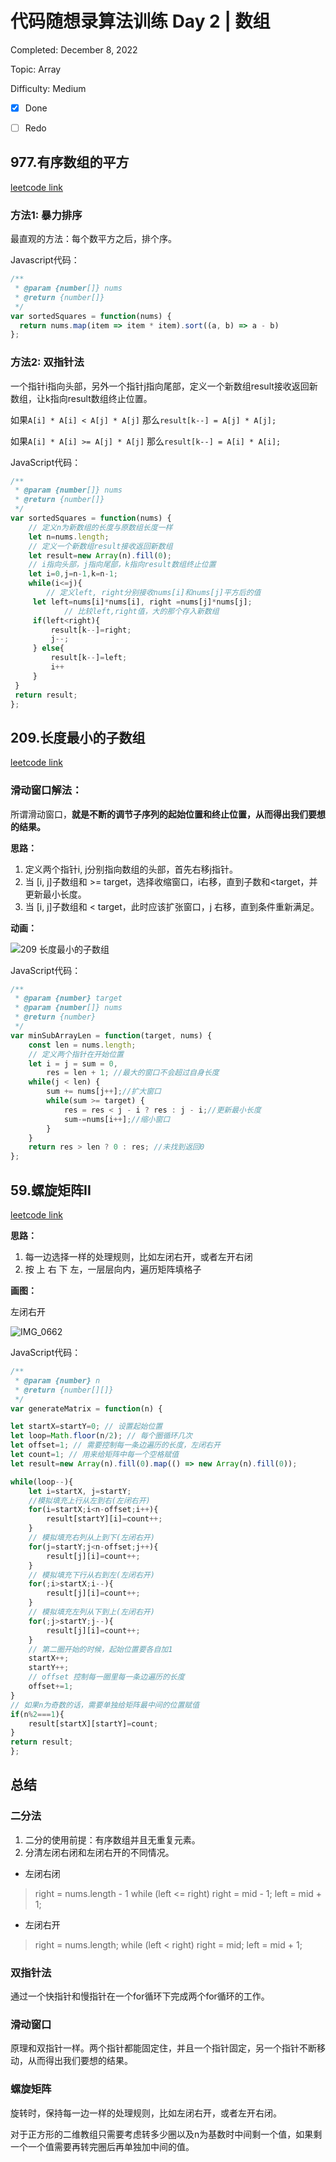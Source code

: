 # 代码随想录算法训练 Day 2 | 数组

Completed: December 8, 2022

Topic: Array

Difficulty: Medium

- [x] Done

- [ ] Redo



## ****977.有序数组的平方****

[leetcode link](https://leetcode.cn/problems/binary-search/)

### 方法1: 暴力排序

最直观的方法：每个数平方之后，排个序。

Javascript代码：

```jsx
/**
 * @param {number[]} nums
 * @return {number[]}
 */
var sortedSquares = function(nums) {
  return nums.map(item => item * item).sort((a, b) => a - b)
};
```

### 方法2: ****双指针法****

一个指针i指向头部，另外一个指针j指向尾部，定义一个新数组result接收返回新数组，让k指向result数组终止位置。

如果`A[i] * A[i] < A[j] * A[j]` 那么`result[k--] = A[j] * A[j];` 

如果`A[i] * A[i] >= A[j] * A[j]` 那么`result[k--] = A[i] * A[i];` 

JavaScript代码：

```jsx
/**
 * @param {number[]} nums
 * @return {number[]}
 */
var sortedSquares = function(nums) {
	// 定义n为新数组的长度与原数组长度一样
	let n=nums.length;
	// 定义一个新数组result接收返回新数组
	let result=new Array(n).fill(0);
	// i指向头部，j指向尾部，k指向result数组终止位置
	let i=0,j=n-1,k=n-1;
	while(i<=j){
		// 定义left, right分别接收nums[i]和nums[j]平方后的值
     let left=nums[i]*nums[i], right =nums[j]*nums[j];
			// 比较left,right值，大的那个存入新数组
     if(left<right){
         result[k--]=right;
         j--;
     } else{
         result[k--]=left;
         i++
     }
 }
 return result;
};
```

## ****209.长度最小的子数组****

[leetcode link](https://leetcode.cn/problems/remove-element/)

### 滑动窗口解法：

所谓滑动窗口，**就是不断的调节子序列的起始位置和终止位置，从而得出我们要想的结果。**

**思路：**

1. 定义两个指针i, j分别指向数组的头部，首先右移j指针。
2. 当 [i, j]子数组和 >= target，选择收缩窗口，i右移，直到子数和<target，并更新最小长度。
3. 当 [i, j]子数组和 < target，此时应该扩张窗口，j 右移，直到条件重新满足。

**动画：**

![209 长度最小的子数组](https://user-images.githubusercontent.com/101588752/206372734-0da74a09-d581-4e1d-80a0-0fae631b7e9e.gif)

JavaScript代码：

```jsx
/**
 * @param {number} target
 * @param {number[]} nums
 * @return {number}
 */
var minSubArrayLen = function(target, nums) {
    const len = nums.length;
    // 定义两个指针在开始位置
    let i = j = sum = 0, 
        res = len + 1; //最大的窗口不会超过自身长度
    while(j < len) {
        sum += nums[j++];//扩大窗口
        while(sum >= target) {
            res = res < j - i ? res : j - i;//更新最小长度
            sum-=nums[i++];//缩小窗口
        }
    }
    return res > len ? 0 : res; //未找到返回0
};
```

## ****59.螺旋矩阵II****

[leetcode link](https://leetcode.cn/problems/remove-element/)

**思路：**

1. 每一边选择一样的处理规则，比如左闭右开，或者左开右闭
2. 按 上 右 下 左，一层层向内，遍历矩阵填格子

**画图：**

左闭右开

![IMG_0662](https://user-images.githubusercontent.com/101588752/206371742-f43db7bb-8222-4d80-b681-f16fe582abdd.jpg)

JavaScript代码：

```jsx
/**
 * @param {number} n
 * @return {number[][]}
 */
var generateMatrix = function(n) {

let startX=startY=0; // 设置起始位置
let loop=Math.floor(n/2); // 每个圈循环几次
let offset=1; // 需要控制每一条边遍历的长度，左闭右开
let count=1; // 用来给矩阵中每一个空格赋值
let result=new Array(n).fill(0).map(() => new Array(n).fill(0));

while(loop--){
    let i=startX, j=startY;
    //模拟填充上行从左到右(左闭右开)
    for(i=startX;i<n-offset;i++){
        result[startY][i]=count++;
    }
    // 模拟填充右列从上到下(左闭右开)
    for(j=startY;j<n-offset;j++){
        result[j][i]=count++;
    }
    // 模拟填充下行从右到左(左闭右开)
    for(;i>startX;i--){
        result[j][i]=count++;
    }
    // 模拟填充左列从下到上(左闭右开)
    for(;j>startY;j--){
        result[j][i]=count++;
    }
    // 第二圈开始的时候，起始位置要各自加1
    startX++;
    startY++;
    // offset 控制每一圈里每一条边遍历的长度
    offset+=1;
}
// 如果n为奇数的话，需要单独给矩阵最中间的位置赋值
if(n%2===1){
    result[startX][startY]=count;
}
return result;
};
```

## 总结

### ****二分法****

1. 二分的使用前提：有序数组并且无重复元素。
2. 分清左闭右闭和左闭右开的不同情况。
- 左闭右闭

> right = nums.length - 1
while (left <= right) 
	    right = mid - 1; 
            left = mid + 1;
> 
- 左闭右开

> right = nums.length;
while (left < right) 
	    right = mid; 
      left = mid + 1;
> 

### ****双指针法****

通过一个快指针和慢指针在一个for循环下完成两个for循环的工作。

### ****滑动窗口****

原理和双指针一样。两个指针都能固定住，并且一个指针固定，另一个指针不断移动，从而得出我们要想的结果。

### ****螺旋矩阵****

旋转时，保持每一边一样的处理规则，比如左闭右开，或者左开右闭。

对于正方形的二维教组只需要考虑转多少圈以及n为基数时中间剩一个值，如果剩一个一个值需要再转完圈后再单独加中间的值。
